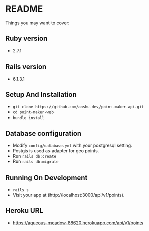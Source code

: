 # README

Things you may want to cover:

## Ruby version
* 2.7.1

## Rails version
* 6.1.3.1

## Setup And Installation

* `git clone https://github.com/anshu-dev/point-maker-api.git` 
* `cd point-maker-web`
* `bundle install`


## Database configuration
* Modify `config/database.yml` with your postgresql setting.
* Postgis is used as adapter for geo points.
* Run `rails db:create`
* Run `rails db:migrate`

## Running On Development

* `rails s`
* Visit your app at (http://localhost:3000/api/v1/points).

## Heroku URL
* https://aqueous-meadow-88620.herokuapp.com/api/v1/points
